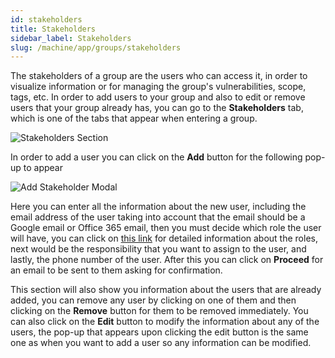 ```yaml
---
id: stakeholders
title: Stakeholders
sidebar_label: Stakeholders
slug: /machine/app/groups/stakeholders
---
```


The stakeholders of a group
are the users
who can access it,
in order to visualize information
or for managing the group's vulnerabilities,
scope, tags, etc.
In order to
add users to your group
and also to edit or remove users
that your group already has,
you can go to the **Stakeholders** tab,
which is one of the tabs
that appear when entering a group.

![Stakeholders Section](https://res.cloudinary.com/fluid-attacks/image/upload/v1622660238/docs/web/groups/stakeholders/stakeholders_section_kwzr4s.png)

In order to add a user
you can click on the **Add** button
for the following pop-up to appear

![Add Stakeholder Modal](https://res.cloudinary.com/fluid-attacks/image/upload/v1622660238/docs/web/groups/stakeholders/add_stakeholder_dsxsiz.png)

Here you can enter all the information
about the new user,
including the email address of the user
taking into account that
the email should be a Google email
or Office 365 email,
then you must decide which role
the user will have,
you can click on [this link](/machine/app/groups/roles)
for detailed information about the roles,
next would be the responsibility
that you want to assign
to the user,
and lastly,
the phone number of the user.
After this you can click on **Proceed**
for an email to be sent to them
asking for confirmation.

This section will also show you
information about the users
that are already added,
you can remove any user
by clicking on one of them
and then clicking on the **Remove** button
for them to be removed immediately.
You can also click on the **Edit** button
to modify the information
about any of the users,
the pop-up that appears
upon clicking the edit button
is the same one
as when you want to
add a user
so any information
can be modified.
